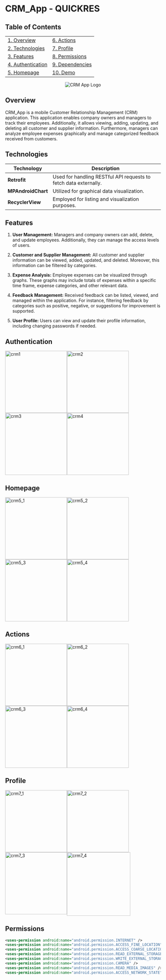 # CRM_App - QUICKRES

## Table of Contents
|   |   |
|---|---|
| [1. Overview](#overview) | [6. Actions](#actions) |
| [2. Technologies](#technologies) | [7. Profile](#profile) |
| [3. Features](#features) | [8. Permissions](#permissions) |
| [4. Authentication](#authentication) | [9. Dependencies](#dependencies) |
| [5. Homepage](#homepage) | [10. Demo](#demo) |



<div style="text-align:center;">
    <img src="https://github.com/akinemreyazici/CRM_App/assets/116732291/1151c3c3-e2ef-4a01-96de-f0a98c003587" alt="CRM App Logo">
</div>

## Overview

CRM_App is a mobile Customer Relationship Management (CRM) application. This application enables company owners and managers to track their employees. Additionally, it allows viewing, adding, updating, and deleting all customer and supplier information. Furthermore, managers can analyze employee expenses graphically and manage categorized feedback received from customers.

## Technologies

| Technology | Description |
|------------|-------------|
| **Retrofit** | Used for handling RESTful API requests to fetch data externally. |
| **MPAndroidChart** | Utilized for graphical data visualization. |
| **RecyclerView** | Employed for listing and visualization purposes. |

## Features

1. **User Management:** Managers and company owners can add, delete, and update employees. Additionally, they can manage the access levels of users.

2. **Customer and Supplier Management:** All customer and supplier information can be viewed, added, updated, and deleted. Moreover, this information can be filtered by categories.

3. **Expense Analysis:** Employee expenses can be visualized through graphs. These graphs may include totals of expenses within a specific time frame, expense categories, and other relevant data.

4. **Feedback Management:** Received feedback can be listed, viewed, and managed within the application. For instance, filtering feedback by categories such as positive, negative, or suggestions for improvement is supported.

5. **User Profile:** Users can view and update their profile information, including changing passwords if needed.

## Authentication

<div style="display: flex; flex-wrap: wrap;">
    <img width="200" alt="crm1" src="https://example.com/crm_auth1.png">
    <img width="200" alt="crm2" src="https://example.com/crm_auth2.png">
    <img width="200" alt="crm3" src="https://example.com/crm_auth3.png">
    <img width="200" alt="crm4" src="https://example.com/crm_auth4.png">
</div>

## Homepage

<div style="display: flex; flex-wrap: wrap;">
    <img width="200" alt="crm5_1" src="https://example.com/crm_home1.png">
    <img width="200" alt="crm5_2" src="https://example.com/crm_home2.png">
    <img width="200" alt="crm5_3" src="https://example.com/crm_home3.png">
    <img width="200" alt="crm5_4" src="https://example.com/crm_home4.png">
</div>

## Actions

<div style="display: flex; flex-wrap: wrap;">

  <img width="200" alt="crm6_1" src="https://example.com/crm_actions1.png">
  <img width="200" alt="crm6_2" src="https://example.com/crm_actions2.png">
  <img width="200" alt="crm6_3" src="https://example.com/crm_actions3.png">
  <img width="200" alt="crm6_4" src="https://example.com/crm_actions4.png">
</div>

## Profile

<div style="display: flex; flex-wrap: wrap;">
      <img width="200" alt="crm7_1" src="https://example.com/crm_profile1.png">
      <img width="200" alt="crm7_2" src="https://example.com/crm_profile2.png">
      <img width="200" alt="crm7_3" src="https://example.com/crm_profile3.png">
      <img width="205" alt="crm7_4" src="https://example.com/crm_profile4.png">
</div>

## Permissions

```xml
<uses-permission android:name="android.permission.INTERNET" /> 
<uses-permission android:name="android.permission.ACCESS_FINE_LOCATION" /> 
<uses-permission android:name="android.permission.ACCESS_COARSE_LOCATION" />
<uses-permission android:name="android.permission.READ_EXTERNAL_STORAGE" />
<uses-permission android:name="android.permission.WRITE_EXTERNAL_STORAGE" />
<uses-permission android:name="android.permission.CAMERA" />
<uses-permission android:name="android.permission.READ_MEDIA_IMAGES" />
<uses-permission android:name="android.permission.ACCESS_NETWORK_STATE" />
